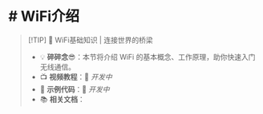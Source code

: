 # # WiFi介绍

> [!TIP] 🚀 WiFi基础知识 | 连接世界的桥梁  
> - 💡 **碎碎念**😎：本节将介绍 WiFi 的基本概念、工作原理，助你快速入门无线通信。  
> - 📺 **视频教程**：🚧 *开发中*  
> - 💾 **示例代码**：🚧 *开发中*  
> - 📚 **相关文档**：
